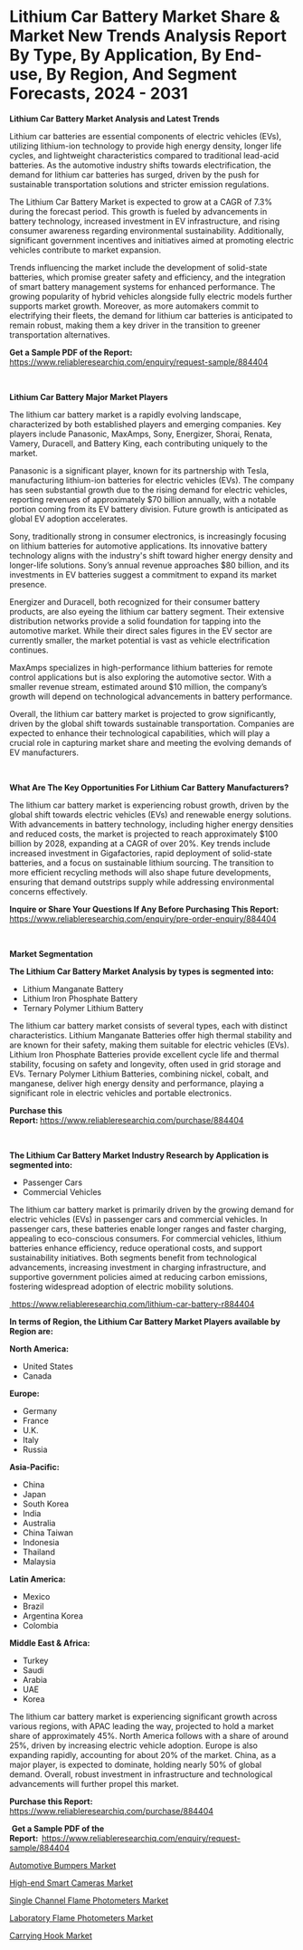 <p><h1>Lithium Car Battery Market Share & Market New Trends Analysis Report By Type, By Application, By End-use, By Region, And Segment Forecasts, 2024 - 2031</h1></p><p><strong>Lithium Car Battery Market Analysis and Latest Trends</strong></p>
<p><p>Lithium car batteries are essential components of electric vehicles (EVs), utilizing lithium-ion technology to provide high energy density, longer life cycles, and lightweight characteristics compared to traditional lead-acid batteries. As the automotive industry shifts towards electrification, the demand for lithium car batteries has surged, driven by the push for sustainable transportation solutions and stricter emission regulations.</p><p>The Lithium Car Battery Market is expected to grow at a CAGR of 7.3% during the forecast period. This growth is fueled by advancements in battery technology, increased investment in EV infrastructure, and rising consumer awareness regarding environmental sustainability. Additionally, significant government incentives and initiatives aimed at promoting electric vehicles contribute to market expansion.</p><p>Trends influencing the market include the development of solid-state batteries, which promise greater safety and efficiency, and the integration of smart battery management systems for enhanced performance. The growing popularity of hybrid vehicles alongside fully electric models further supports market growth. Moreover, as more automakers commit to electrifying their fleets, the demand for lithium car batteries is anticipated to remain robust, making them a key driver in the transition to greener transportation alternatives.</p></p>
<p><strong>Get a Sample PDF of the Report:&nbsp;</strong> <a href="https://www.reliableresearchiq.com/enquiry/request-sample/884404?utm_campaign=1121&utm_medium=2&utm_source=Github&utm_content=ia&utm_term=01112024&utm_id=lithium-car-battery">https://www.reliableresearchiq.com/enquiry/request-sample/884404</a></p>
<p>&nbsp;</p>
<p><strong>Lithium Car Battery Major Market Players</strong></p>
<p><p>The lithium car battery market is a rapidly evolving landscape, characterized by both established players and emerging companies. Key players include Panasonic, MaxAmps, Sony, Energizer, Shorai, Renata, Vamery, Duracell, and Battery King, each contributing uniquely to the market.</p><p>Panasonic is a significant player, known for its partnership with Tesla, manufacturing lithium-ion batteries for electric vehicles (EVs). The company has seen substantial growth due to the rising demand for electric vehicles, reporting revenues of approximately $70 billion annually, with a notable portion coming from its EV battery division. Future growth is anticipated as global EV adoption accelerates.</p><p>Sony, traditionally strong in consumer electronics, is increasingly focusing on lithium batteries for automotive applications. Its innovative battery technology aligns with the industry's shift toward higher energy density and longer-life solutions. Sony’s annual revenue approaches $80 billion, and its investments in EV batteries suggest a commitment to expand its market presence.</p><p>Energizer and Duracell, both recognized for their consumer battery products, are also eyeing the lithium car battery segment. Their extensive distribution networks provide a solid foundation for tapping into the automotive market. While their direct sales figures in the EV sector are currently smaller, the market potential is vast as vehicle electrification continues.</p><p>MaxAmps specializes in high-performance lithium batteries for remote control applications but is also exploring the automotive sector. With a smaller revenue stream, estimated around $10 million, the company’s growth will depend on technological advancements in battery performance.</p><p>Overall, the lithium car battery market is projected to grow significantly, driven by the global shift towards sustainable transportation. Companies are expected to enhance their technological capabilities, which will play a crucial role in capturing market share and meeting the evolving demands of EV manufacturers.</p></p>
<p>&nbsp;</p>
<p><strong>What Are The Key Opportunities For Lithium Car Battery Manufacturers?</strong></p>
<p><p>The lithium car battery market is experiencing robust growth, driven by the global shift towards electric vehicles (EVs) and renewable energy solutions. With advancements in battery technology, including higher energy densities and reduced costs, the market is projected to reach approximately $100 billion by 2028, expanding at a CAGR of over 20%. Key trends include increased investment in Gigafactories, rapid deployment of solid-state batteries, and a focus on sustainable lithium sourcing. The transition to more efficient recycling methods will also shape future developments, ensuring that demand outstrips supply while addressing environmental concerns effectively.</p></p>
<p><strong>Inquire or Share Your Questions If Any Before Purchasing This Report:</strong> <a href="https://www.reliableresearchiq.com/enquiry/pre-order-enquiry/884404?utm_campaign=1121&utm_medium=2&utm_source=Github&utm_content=ia&utm_term=01112024&utm_id=lithium-car-battery">https://www.reliableresearchiq.com/enquiry/pre-order-enquiry/884404</a></p>
<p>&nbsp;</p>
<p><strong>Market Segmentation</strong></p>
<p><strong>The Lithium Car Battery Market Analysis by types is segmented into:</strong></p>
<p><ul><li>Lithium Manganate Battery</li><li>Lithium lron Phosphate Battery</li><li>Ternary Polymer Lithium Battery</li></ul></p>
<p><p>The lithium car battery market consists of several types, each with distinct characteristics. Lithium Manganate Batteries offer high thermal stability and are known for their safety, making them suitable for electric vehicles (EVs). Lithium Iron Phosphate Batteries provide excellent cycle life and thermal stability, focusing on safety and longevity, often used in grid storage and EVs. Ternary Polymer Lithium Batteries, combining nickel, cobalt, and manganese, deliver high energy density and performance, playing a significant role in electric vehicles and portable electronics.</p></p>
<p><strong>Purchase this Report:&nbsp;</strong><a href="https://www.reliableresearchiq.com/purchase/884404?utm_campaign=1121&utm_medium=2&utm_source=Github&utm_content=ia&utm_term=01112024&utm_id=lithium-car-battery">https://www.reliableresearchiq.com/purchase/884404</a></p>
<p>&nbsp;</p>
<p><strong>The Lithium Car Battery Market Industry Research by Application is segmented into:</strong></p>
<p><ul><li>Passenger Cars</li><li>Commercial Vehicles</li></ul></p>
<p><p>The lithium car battery market is primarily driven by the growing demand for electric vehicles (EVs) in passenger cars and commercial vehicles. In passenger cars, these batteries enable longer ranges and faster charging, appealing to eco-conscious consumers. For commercial vehicles, lithium batteries enhance efficiency, reduce operational costs, and support sustainability initiatives. Both segments benefit from technological advancements, increasing investment in charging infrastructure, and supportive government policies aimed at reducing carbon emissions, fostering widespread adoption of electric mobility solutions.</p></p>
<p><a href="https://www.reliableresearchiq.com/lithium-car-battery-r884404?utm_campaign=1121&utm_medium=2&utm_source=Github&utm_content=ia&utm_term=01112024&utm_id=lithium-car-battery">&nbsp;https://www.reliableresearchiq.com/lithium-car-battery-r884404</a></p>
<p><strong>In terms of Region, the Lithium Car Battery Market Players available by Region are:</strong></p>
<p>
    <p> <strong> North America: </strong>
        <ul>
            <li>United States</li>
            <li>Canada</li>
        </ul>
        </p> 
    <p> <strong> Europe: </strong>
        <ul>
            <li>Germany</li>
            <li>France</li>
            <li>U.K.</li>
            <li>Italy</li>
            <li>Russia</li>
        </ul>
        </p> 
    <p> <strong> Asia-Pacific: </strong>
        <ul>
            <li>China</li>
            <li>Japan</li>
            <li>South Korea</li>
            <li>India</li>
            <li>Australia</li>
            <li>China Taiwan</li>
            <li>Indonesia</li>
            <li>Thailand</li>
            <li>Malaysia</li>
        </ul>
        </p> 
    <p> <strong> Latin America: </strong>
        <ul>
            <li>Mexico</li>
            <li>Brazil</li>
            <li>Argentina Korea</li>
            <li>Colombia</li>
        </ul>
        </p> 
    <p> <strong> Middle East & Africa: </strong>
        <ul>
            <li>Turkey</li>
            <li>Saudi</li>
            <li>Arabia</li>
            <li>UAE</li>
            <li>Korea</li>
        </ul>
    </p>
    </p>
<p><p>The lithium car battery market is experiencing significant growth across various regions, with APAC leading the way, projected to hold a market share of approximately 45%. North America follows with a share of around 25%, driven by increasing electric vehicle adoption. Europe is also expanding rapidly, accounting for about 20% of the market. China, as a major player, is expected to dominate, holding nearly 50% of global demand. Overall, robust investment in infrastructure and technological advancements will further propel this market.</p></p>
<p><strong>Purchase this Report: </strong><a href="https://www.reliableresearchiq.com/purchase/884404?utm_campaign=1121&utm_medium=2&utm_source=Github&utm_content=ia&utm_term=01112024&utm_id=lithium-car-battery">https://www.reliableresearchiq.com/purchase/884404</a></p>
<p>&nbsp;<strong>Get a Sample PDF of the Report:&nbsp;&nbsp;</strong><a href="https://www.reliableresearchiq.com/enquiry/request-sample/884404?utm_campaign=1121&utm_medium=2&utm_source=Github&utm_content=ia&utm_term=01112024&utm_id=lithium-car-battery">https://www.reliableresearchiq.com/enquiry/request-sample/884404</a></p>
<p><strong></strong></p>
<p><p><a href="https://github.com/ryanbell8967/Market-Research-Report-List-1/blob/main/automotive-bumpers-market.md?utm_campaign=1121&utm_medium=2&utm_source=Github&utm_content=ia&utm_term=01112024&utm_id=lithium-car-battery">Automotive Bumpers Market</a></p><p><a href="https://www.linkedin.com/pulse/key-drivers-high-end-smart-cameras-market-trends-future-0scze?utm_campaign=1121&utm_medium=2&utm_source=Github&utm_content=ia&utm_term=01112024&utm_id=lithium-car-battery">High-end Smart Cameras Market</a></p><p><a href="https://issuu.com/reportprime-2/docs/single-channel-flame-photometers-ma_e2c5bf56c07bab?utm_campaign=1121&utm_medium=2&utm_source=Github&utm_content=ia&utm_term=01112024&utm_id=lithium-car-battery">Single Channel Flame Photometers Market</a></p><p><a href="https://issuu.com/reportprime-2/docs/laboratory-flame-photometers-market_8cb1e96c629c8a?utm_campaign=1121&utm_medium=2&utm_source=Github&utm_content=ia&utm_term=01112024&utm_id=lithium-car-battery">Laboratory Flame Photometers Market</a></p><p><a href="https://www.linkedin.com/pulse/exploring-carrying-hook-market-strategic-insights-growth-iwoue?utm_campaign=1121&utm_medium=2&utm_source=Github&utm_content=ia&utm_term=01112024&utm_id=lithium-car-battery">Carrying Hook Market</a></p></p>